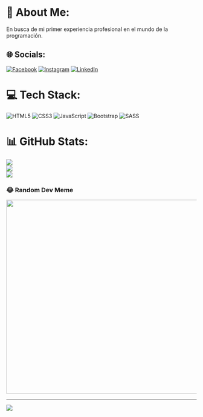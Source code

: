 # 💫 About Me: 
En busca de mi primer experiencia profesional en el mundo de la programación.


## 🌐 Socials:
[![Facebook](https://img.shields.io/badge/Facebook-%231877F2.svg?logo=Facebook&logoColor=white)](https://facebook.com/LeandroMartínez) [![Instagram](https://img.shields.io/badge/Instagram-%23E4405F.svg?logo=Instagram&logoColor=white)](https://instagram.com/leandrogastoon) [![LinkedIn](https://img.shields.io/badge/LinkedIn-%230077B5.svg?logo=linkedin&logoColor=white)](https://www.linkedin.com/in/leandro-mart%C3%ADnez-6b3b26234) 

# 💻 Tech Stack:
![HTML5](https://img.shields.io/badge/html5-%23E34F26.svg?style=for-the-badge&logo=html5&logoColor=white) ![CSS3](https://img.shields.io/badge/css3-%231572B6.svg?style=for-the-badge&logo=css3&logoColor=white) ![JavaScript](https://img.shields.io/badge/javascript-%23323330.svg?style=for-the-badge&logo=javascript&logoColor=%23F7DF1E) ![Bootstrap](https://img.shields.io/badge/bootstrap-%23563D7C.svg?style=for-the-badge&logo=bootstrap&logoColor=white) ![SASS](https://img.shields.io/badge/SASS-hotpink.svg?style=for-the-badge&logo=SASS&logoColor=white)
# 📊 GitHub Stats:
![](https://github-readme-stats.vercel.app/api?username=leandrogastoon&theme=dark&hide_border=false&include_all_commits=false&count_private=false)<br/>
![](https://github-readme-streak-stats.herokuapp.com/?user=leandrogastoon&theme=dark&hide_border=false)<br/>
![](https://github-readme-stats.vercel.app/api/top-langs/?username=leandrogastoon&theme=dark&hide_border=false&include_all_commits=false&count_private=false&layout=compact)

### 😂 Random Dev Meme
<img src="https://random-memer.herokuapp.com/" width="512px"/>

---
[![](https://visitcount.itsvg.in/api?id=leandrogastoon&icon=2&color=6)](https://visitcount.itsvg.in)

<!-- Proudly created with GPRM ( https://gprm.itsvg.in ) -->

